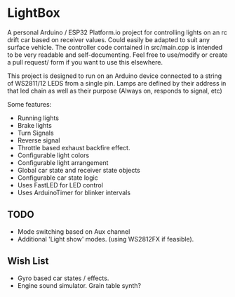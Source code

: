 # LightBox
A personal Arduino / ESP32 Platform.io project for controlling lights on an rc drift car based on receiver values. Could easily be adapted to suit any surface vehicle.
The controller code contained in src/main.cpp is intended to be very readable and self-documenting. Feel free to use/modify or create a pull request/ form if you want to use this elsewhere.

This project is designed to run on an Arduino device connected to a string of WS2811/12 LEDS from a single pin. Lamps are defined by their address in that led chain as well as their purpose (Always on, responds to signal, etc)

Some features: 

- Running lights
- Brake lights
- Turn Signals
- Reverse signal
- Throttle based exhaust backfire effect. 
- Configurable light colors
- Configurable light arrangement
- Global car state and receiver state objects
- Configurable car state logic
- Uses FastLED for LED control
- Uses ArduinoTimer for blinker intervals


## TODO

- Mode switching based on Aux channel
- Additional 'Light show' modes. (using WS2812FX if feasible). 

## Wish List


- Gyro based car states / effects.
- Engine sound simulator. Grain table synth?
